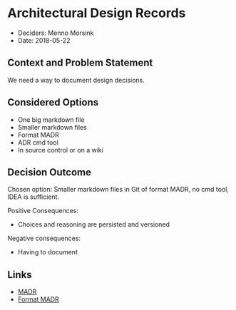 # Architectural Design Records

* Deciders: Menno Morsink
* Date: 2018-05-22

## Context and Problem Statement

We need a way to document design decisions.

## Considered Options

* One big markdown file
* Smaller markdown files
* Format MADR
* ADR cmd tool
* In source control or on a wiki

## Decision Outcome

Chosen option: Smaller markdown files in Git of format MADR, no cmd tool, IDEA is sufficient.

Positive Consequences:
* Choices and reasoning are persisted and versioned

Negative consequences: 
* Having to document

## Links

* [MADR](https://adr.github.io/madr/)
* [Format MADR](https://github.com/joelparkerhenderson/architecture_decision_record/blob/master/adr_template_madr.md)

